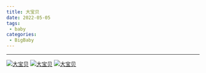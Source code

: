 ```yaml
---
title: 大宝贝
date: 2022-05-05
tags:
 - baby
categories: 
 - BigBaby
---
```


---
[![大宝贝](https://s1.ax1x.com/2022/05/05/OeRu5t.md.jpg)](https://imgtu.com/i/OeRu5t)
[![大宝贝](https://s1.ax1x.com/2022/05/05/OeR2I1.md.jpg)](https://imgtu.com/i/OeR2I1)
[![大宝贝](https://s1.ax1x.com/2022/05/05/OeWpLQ.md.jpg)](https://imgtu.com/i/OeWpLQ)